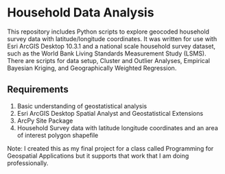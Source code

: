 # Household Data Analysis
This repository includes Python scripts to explore geocoded household survey data with latitude/longitude coordinates. It was written for use with Esri ArcGIS Desktop 10.3.1 and a national scale household survey dataset, such as the World Bank Living Standards Measurement Study (LSMS). There are scripts for data setup, Cluster and Outlier Analyses, Empirical Bayesian Kriging, and Geographically Weighted Regression.

## Requirements
1) Basic understanding of geostatistical analysis  
2) Esri ArcGIS Desktop Spatial Analyst and Geostatistical Extensions  
3) ArcPy Site Package  
4) Household Survey data with latitude longitude coordinates and an area of interest polygon shapefile  

Note: I created this as my final project for a class called Programming for Geospatial Applications but it supports that work that I am doing professionally.
